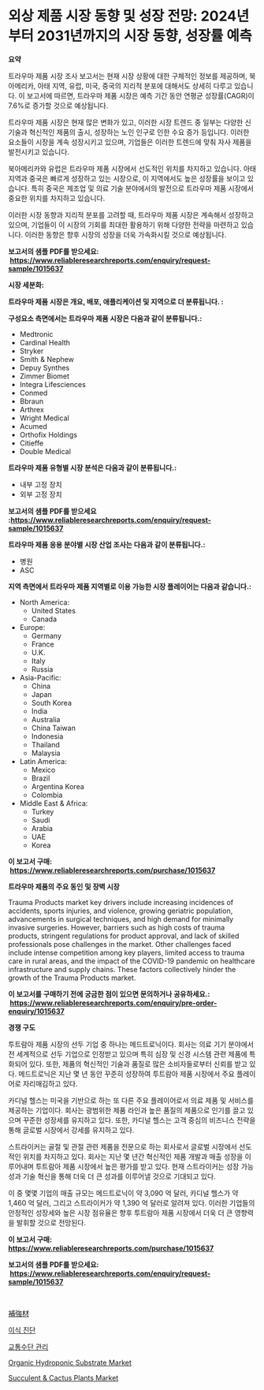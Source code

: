 <p><h1>외상 제품 시장 동향 및 성장 전망: 2024년부터 2031년까지의 시장 동향, 성장률 예측</h1></p><p><strong>요약</strong></p>
<p><p>트라우마 제품 시장 조사 보고서는 현재 시장 상황에 대한 구체적인 정보를 제공하며, 북아메리카, 아태 지역, 유럽, 미국, 중국의 지리적 분포에 대해서도 상세히 다루고 있습니다. 이 보고서에 따르면, 트라우마 제품 시장은 예측 기간 동안 연평균 성장률(CAGR)이 7.6%로 증가할 것으로 예상됩니다.</p><p>트라우마 제품 시장은 현재 많은 변화가 있고, 이러한 시장 트렌드 중 일부는 다양한 신기술과 혁신적인 제품의 출시, 성장하는 노인 인구로 인한 수요 증가 등입니다. 이러한 요소들이 시장을 계속 성장시키고 있으며, 기업들은 이러한 트렌드에 맞춰 자사 제품을 발전시키고 있습니다.</p><p>북아메리카와 유럽은 트라우마 제품 시장에서 선도적인 위치를 차지하고 있습니다. 아태 지역과 중국은 빠르게 성장하고 있는 시장으로, 이 지역에서도 높은 성장률을 보이고 있습니다. 특히 중국은 제조업 및 의료 기술 분야에서의 발전으로 트라우마 제품 시장에서 중요한 위치를 차지하고 있습니다.</p><p>이러한 시장 동향과 지리적 분포를 고려할 때, 트라우마 제품 시장은 계속해서 성장하고 있으며, 기업들이 이 시장의 기회를 최대한 활용하기 위해 다양한 전략을 마련하고 있습니다. 이러한 동향은 향후 시장의 성장을 더욱 가속화시킬 것으로 예상됩니다.</p></p>
<p><strong>보고서의 샘플 PDF를 받으세요: &nbsp;<a href="https://www.reliableresearchreports.com/enquiry/request-sample/1015637">https://www.reliableresearchreports.com/enquiry/request-sample/1015637</a></strong></p>
<p><strong>시장 세분화:</strong></p>
<p><strong> 트라우마 제품 시장은 개요, 배포, 애플리케이션 및 지역으로 더 분류됩니다. :</strong></p>
<p><strong>구성요소 측면에서는 트라우마 제품 시장은 다음과 같이 분류됩니다.:</strong></p>
<p><ul><li>Medtronic</li><li>Cardinal Health</li><li>Stryker</li><li>Smith & Nephew</li><li>Depuy Synthes</li><li>Zimmer Biomet</li><li>Integra Lifesciences</li><li>Conmed</li><li>Bbraun</li><li>Arthrex</li><li>Wright Medical</li><li>Acumed</li><li>Orthofix Holdings</li><li>Citieffe</li><li>Double Medical</li></ul></p>
<p><strong> 트라우마 제품 유형별 시장 분석은 다음과 같이 분류됩니다.:</strong></p>
<p><ul><li>내부 고정 장치</li><li>외부 고정 장치</li></ul></p>
<p><strong>보고서의 샘플 PDF를 받으세요 :<a href="https://www.reliableresearchreports.com/enquiry/request-sample/1015637">https://www.reliableresearchreports.com/enquiry/request-sample/1015637</a></strong></p>
<p><strong> 트라우마 제품 응용 분야별 시장 산업 조사는 다음과 같이 분류됩니다.:</strong></p>
<p><ul><li>병원</li><li>ASC</li></ul></p>
<p><strong>지역 측면에서 트라우마 제품 지역별로 이용 가능한 시장 플레이어는 다음과 같습니다.:</strong></p>
<p><ul>
    <li>
        North America:
        <ul>
            <li>United States</li>
            <li>Canada</li>
        </ul>
    </li>
    <li>
        Europe:
        <ul>
            <li>Germany</li>
            <li>France</li>
            <li>U.K.</li>
            <li>Italy</li>
            <li>Russia</li>
        </ul>
    </li>
    <li>
        Asia-Pacific:
        <ul>
            <li>China</li>
            <li>Japan</li>
            <li>South Korea</li>
            <li>India</li>
            <li>Australia</li>
            <li>China Taiwan</li>
            <li>Indonesia</li>
            <li>Thailand</li>
            <li>Malaysia</li>
        </ul>
    </li>
    <li>
        Latin America:
        <ul>
            <li>Mexico</li>
            <li>Brazil</li>
            <li>Argentina Korea</li>
            <li>Colombia</li>
        </ul>
    </li>
    <li>
        Middle East & Africa:
        <ul>
            <li>Turkey</li>
            <li>Saudi</li>
            <li>Arabia</li>
            <li>UAE</li>
            <li>Korea</li>
        </ul>
    </li>
    </ul></p>
<p><strong>이 보고서 구매: &nbsp;<a href="https://www.reliableresearchreports.com/purchase/1015637">https://www.reliableresearchreports.com/purchase/1015637</a></strong></p>
<p><strong>트라우마 제품의 주요 동인 및 장벽 시장</strong></p>
<p><p>Trauma Products market key drivers include increasing incidences of accidents, sports injuries, and violence, growing geriatric population, advancements in surgical techniques, and high demand for minimally invasive surgeries. However, barriers such as high costs of trauma products, stringent regulations for product approval, and lack of skilled professionals pose challenges in the market. Other challenges faced include intense competition among key players, limited access to trauma care in rural areas, and the impact of the COVID-19 pandemic on healthcare infrastructure and supply chains. These factors collectively hinder the growth of the Trauma Products market.</p></p>
<p><strong>이 보고서를 구매하기 전에 궁금한 점이 있으면 문의하거나 공유하세요.: &nbsp;<a href="https://www.reliableresearchreports.com/enquiry/pre-order-enquiry/1015637">https://www.reliableresearchreports.com/enquiry/pre-order-enquiry/1015637</a></strong></p>
<p><strong>경쟁 구도</strong></p>
<p><p>투트람아 제품 시장의 선두 기업 중 하나는 메드트로닉이다. 회사는 의료 기기 분야에서 전 세계적으로 선두 기업으로 인정받고 있으며 특히 심장 및 신경 시스템 관련 제품에 특화되어 있다. 또한, 제품의 혁신적인 기술과 품질로 많은 소비자들로부터 신뢰를 받고 있다. 메드트로닉은 지난 몇 년 동안 꾸준히 성장하여 투트람아 제품 시장에서 주요 플레이어로 자리매김하고 있다.</p><p>카디널 헬스는 미국을 기반으로 하는 또 다른 주요 플레이어로서 의료 제품 및 서비스를 제공하는 기업이다. 회사는 광범위한 제품 라인과 높은 품질의 제품으로 인기를 끌고 있으며 꾸준한 성장세를 유지하고 있다. 또한, 카디널 헬스는 고객 중심의 비즈니스 전략을 통해 글로벌 시장에서 강세를 유지하고 있다.</p><p>스트라이커는 골절 및 관절 관련 제품을 전문으로 하는 회사로서 글로벌 시장에서 선도적인 위치를 차지하고 있다. 회사는 지난 몇 년간 혁신적인 제품 개발과 매출 성장을 이루어내며 투트람아 제품 시장에서 높은 평가를 받고 있다. 현재 스트라이커는 성장 가능성과 기술 혁신을 통해 더욱 더 큰 성과를 이루어낼 것으로 기대되고 있다.</p><p>이 중 몇몇 기업의 매출 규모는 메드트로닉이 약 3,090 억 달러, 카디널 헬스가 약 1,460 억 달러, 그리고 스트라이커가 약 1,390 억 달러로 알려져 있다. 이러한 기업들의 안정적인 성장세와 높은 시장 점유율은 향후 투트람아 제품 시장에서 더욱 더 큰 영향력을 발휘할 것으로 전망된다.</p></p>
<p><strong>이 보고서 구매: &nbsp; <a href="https://www.reliableresearchreports.com/purchase/1015637">https://www.reliableresearchreports.com/purchase/1015637</a></strong></p>
<p><strong>보고서의 샘플 PDF를 받으세요: &nbsp;<a href="https://www.reliableresearchreports.com/enquiry/request-sample/1015637">https://www.reliableresearchreports.com/enquiry/request-sample/1015637</a></strong><strong></strong></p>
<p>&nbsp;</p>
<p><p><a href="https://github.com/CloydAbbott2023/Market-Research-Report-List-1/blob/main/33281679070.md">補強材</a></p><p><a href="https://github.com/lzrvbyqzftro57/Market-Research-Report-List-1/blob/main/46330978231.md">이식 진단</a></p><p><a href="https://github.com/vs019sa3m8x/Market-Research-Report-List-1/blob/main/33241398232.md">교통수단 관리</a></p><p><a href="https://issuu.com/reportprime-2/docs/organic-hydroponic-substrate-market-size-2030.pptx">Organic Hydroponic Substrate Market</a></p><p><a href="https://issuu.com/reportprime-2/docs/succulent-cactus-plants-market-size-2030.pptx">Succulent & Cactus Plants Market</a></p></p>